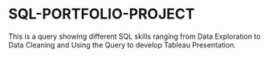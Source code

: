 # SQL-PORTFOLIO-PROJECT
This is a query showing different SQL skills ranging from Data Exploration to Data Cleaning and Using the Query to develop Tableau Presentation.
